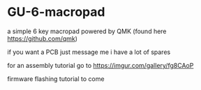 # GU-6-macropad
a simple 6 key macropad powered by QMK (found here https://github.com/qmk)


if you want a PCB just message me i have a lot of spares

for an assembly tutorial go to https://imgur.com/gallery/fg8CAoP

firmware flashing tutorial to come
